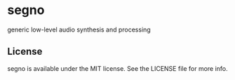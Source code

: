 segno
=====

generic low-level audio synthesis and processing

License
-------

segno is available under the MIT license. See the LICENSE file for more info.

